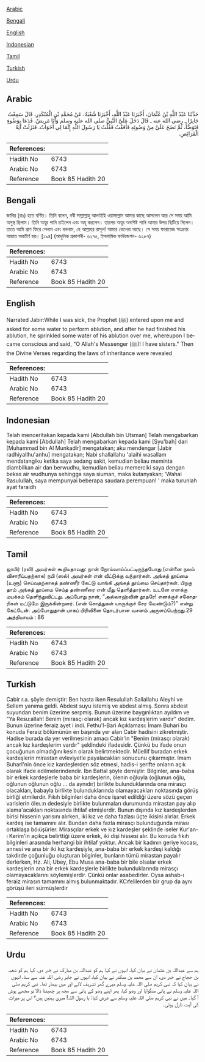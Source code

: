 [Arabic](#arabic)

[Bengali](#bengali)

[English](#english)

[Indonesian](#indonesian)

[Tamil](#tamil)

[Turkish](#turkish)

[Urdu](#urdu)

## Arabic


<div dir="rtl" lang="ar" style={{fontSize:'larger',backgroundColor:'#f8f9fa',padding:20}}>
حَدَّثَنَا عَبْدُ اللَّهِ بْنُ عُثْمَانَ، أَخْبَرَنَا عَبْدُ اللَّهِ، أَخْبَرَنَا شُعْبَةُ، عَنْ مُحَمَّدِ بْنِ الْمُنْكَدِرِ، قَالَ سَمِعْتُ جَابِرًا ـ رضى الله عنه ـ قَالَ دَخَلَ عَلَىَّ النَّبِيُّ صلى الله عليه وسلم وَأَنَا مَرِيضٌ، فَدَعَا بِوَضُوءٍ فَتَوَضَّأَ، ثُمَّ نَضَحَ عَلَىَّ مِنْ وَضُوئِهِ فَأَفَقْتُ فَقُلْتُ يَا رَسُولَ اللَّهِ إِنَّمَا لِي أَخَوَاتٌ‏.‏ فَنَزَلَتْ آيَةُ الْفَرَائِضِ‏.‏
</div>
<div style={{backgroundColor:'#f8f9fa',padding:20, marginBottom: 10}}><table> <thead> <tr> <th>References:</th> <th></th> </tr> </thead> <tbody><tr><td>Hadith No</td><td>6743</td></tr><tr><td>Arabic No</td><td>6743</td></tr><tr><td>Reference</td><td>Book 85 Hadith 20</td></tr></tbody></table></div>

## Bengali


<div dir="ltr" lang="bn" style={{fontSize:'larger',backgroundColor:'#f8f9fa',padding:20}}>
জাবির (রাঃ) হতে বর্ণিত। তিনি বলেন, নবী সাল্লাল্লাহু আলাইহি ওয়াসাল্লাম আমার কাছে আসলেন আর সে সময় আমি অসুস্থ ছিলাম। তিনি অযূর পানি চাইলেন এবং অযূ করলেন। তারপর অযূর অবশিষ্ট পানি আমার উপর ছিটিয়ে দিলেন। তাতে আমি প্রাণ ফিরে পেলাম এবং বললাম, হে আল্লাহর রাসূল! আমার বোনেরা আছে। সে সময় ফারায়েজ সংক্রান্ত আয়াত অবতীর্ণ হয়। [১৯৪] (আধুনিক প্রকাশনী- ৬২৭৫, ইসলামিক ফাউন্ডেশন- ৬২৮৭)
</div>
<div style={{backgroundColor:'#f8f9fa',padding:20, marginBottom: 10}}><table> <thead> <tr> <th>References:</th> <th></th> </tr> </thead> <tbody><tr><td>Hadith No</td><td>6743</td></tr><tr><td>Arabic No</td><td>6743</td></tr><tr><td>Reference</td><td>Book 85 Hadith 20</td></tr></tbody></table></div>

## English


<div dir="ltr" lang="en" style={{fontSize:'larger',backgroundColor:'#f8f9fa',padding:20}}>
Narrated Jabir:While I was sick, the Prophet (ﷺ) entered upon me and asked for some water to perform ablution, and after he had finished his ablution, he sprinkled some water of his ablution over me, whereupon I became conscious and said, "O Allah's Messenger (ﷺ)! I have sisters." Then the Divine Verses regarding the laws of inheritance were revealed
</div>
<div style={{backgroundColor:'#f8f9fa',padding:20, marginBottom: 10}}><table> <thead> <tr> <th>References:</th> <th></th> </tr> </thead> <tbody><tr><td>Hadith No</td><td>6743</td></tr><tr><td>Arabic No</td><td>6743</td></tr><tr><td>Reference</td><td>Book 85 Hadith 20</td></tr></tbody></table></div>

## Indonesian


<div dir="ltr" lang="id" style={{fontSize:'larger',backgroundColor:'#f8f9fa',padding:20}}>
Telah menceritakan kepada kami [Abdullah bin Utsman] Telah mengabarkan kepada kami [Abdullah] Telah mengabarkan kepada kami [Syu'bah] dari [Muhammad bin Al Munkadir] mengatakan; aku mendengar [Jabir radhiyallhu'anhu] mengatakan; Nabi shallallahu 'alaihi wasallam mendatangiku ketika saya sedang sakit, kemudian beliau meminta diambilkan air dan berwudhu, kemudian beliau memerciki saya dengan bekas air wudhunya sehingga saya siuman, maka kutanyakan; 'Wahai Rasulullah, saya mempunyai beberapa saudara perempuan! ' maka turunlah ayat faraidh
</div>
<div style={{backgroundColor:'#f8f9fa',padding:20, marginBottom: 10}}><table> <thead> <tr> <th>References:</th> <th></th> </tr> </thead> <tbody><tr><td>Hadith No</td><td>6743</td></tr><tr><td>Arabic No</td><td>6743</td></tr><tr><td>Reference</td><td>Book 85 Hadith 20</td></tr></tbody></table></div>

## Tamil


<div dir="ltr" lang="ta" style={{fontSize:'larger',backgroundColor:'#f8f9fa',padding:20}}>
ஜாபிர் (ரலி) அவர்கள் கூறியதாவது: நான் நோய்வாய்ப்பட்டிருந்தபோது (என்னை நலம் விசாரிப்பதற்காக) நபி (ஸல்) அவர்கள் என் வீட்டுக்கு வந்தார்கள். அங்கத் தூய்மை (உளூ) செய்வதற்காகத் தண்ணீர் கேட்டு வாங்கி அங்கத் தூய்மை செய்தார்கள். பிறகு தாம் அங்கத் தூய்மை செய்த தண்ணீரை என் மீது தெளித்தார்கள். உடனே எனக்கு மயக்கம் தெளிந்துவிட்டது. அப்போது நான், “அல்லாஹ்வின் தூதரே! எனக்குச் சகோதரிகள் மட்டுமே இருக்கின்றனர். (என் சொத்துகள் யாருக்குச் சேர வேண்டும்?)” என்று கேட்டேன். அப்போதுதான் பாகப் பிரிவினை தொடர்பான வசனம் அருளப்பெற்றது.29 அத்தியாயம் : 86
</div>
<div style={{backgroundColor:'#f8f9fa',padding:20, marginBottom: 10}}><table> <thead> <tr> <th>References:</th> <th></th> </tr> </thead> <tbody><tr><td>Hadith No</td><td>6743</td></tr><tr><td>Arabic No</td><td>6743</td></tr><tr><td>Reference</td><td>Book 85 Hadith 20</td></tr></tbody></table></div>

## Turkish


<div dir="ltr" lang="tr" style={{fontSize:'larger',backgroundColor:'#f8f9fa',padding:20}}>
Cabir r.a. şöyle demiştir: Ben hasta iken Resulullah Sallallahu Aleyhi ve Sellem yanıma geldi. Abdest suyu istemiş ve abdest almış. Sonra abdest suyundan benim üzerime serpmiş. Bunun üzerine baygınlıktan ayıldım ve "Ya Resu:allah! Benim (mirasçı olarak) ancak kız kardeşlerim vardır" dedim. Bunun üzerine feraiz ayet i indi. Fethu'l-Bari Açıklaması: İmam Buhari bu konuda Feraiz bölümünün en başında yer alan Cabir hadisini zikretmiştir. Hadise burada da yer verilmesinin amacı Cabir'in "Benim (mirasçı olarak) ancak kız kardeşlerim vardır" şeklindeki ifadesidir. Çünkü bu ifade onun çocuğunun olmadığını kesin olarak belirtmektedir. Müellif buradan erkek kardeşlerin mirastan evleviyetle payalacakları sonucunu çıkarmıştır. Imam Buharl'nin önce kız kardeşlerden söz etmesi, hadis-i şerifte onların açık olarak ifade edilmelerindendir. İbn Battal şöyle demiştir: Bilginler, ana-baba bir erkek kardeşlerle baba bir kardeşlerin, ölenin oğluyla (oğlunun oğlu, oğlunun oğlunun oğlu ... da aynıdır) birlikte bulunduklarında ona mirasçı olacakları, babayla birlikte bulunduklarında olamayacakları noktasında görüş birliği etmilerdir. Fıkıh bilginleri daha önce işaret edildiği üzere sözü geçen varislerin öleı.:n dedesiyle birlikte bulunmaları durumunda mirastan pay alıp alama'acakları noktasında ihtilaf etmişlerdir. Bunun dışında kız kardeşlerden birisi hissenin yarısını alırken, iki kız ve daha fazlası üçte ikisini alırlar. Erkek kardeş ise tamamını alır. Bundan daha fazla mirasçı bulunduğunda mirası ortaklaşa böıüşürler. Mirasçılar erkek ve kız kardeşler şeklinde iseler Kur'an-ı Kerim'in açıkça belirttiği üzere erkek, iki dişi hissesi alır. Bu konuda fıkıh bilginleri arasında herhangi bir ihtilaf yoktur. Ancak bir kadının geriye kocası, annesi ve ana bir iki kız kardeşiyle, ana-baba bir erkek kardeşi kaldığı takdirde çoğunluğu oluşturan bilginler, bunların tümü mirastan payalır derlerken, Hz. Ali, Ubey, Ebu Musa ana-baba bir bile olsalar erkek kardeşlerin ana bir erkek kardeşlerle birlikte bulunduklarında mirasçı olamayacaklarını söylemişlerdir. Çünkü onlar asabedirler. Oysa ashab-ı feraiz mirasın tamamını almış bulunmaktadır. KCıfelilerden bir grup da aynı görüşü ileri sürmüşlerdir
</div>
<div style={{backgroundColor:'#f8f9fa',padding:20, marginBottom: 10}}><table> <thead> <tr> <th>References:</th> <th></th> </tr> </thead> <tbody><tr><td>Hadith No</td><td>6743</td></tr><tr><td>Arabic No</td><td>6743</td></tr><tr><td>Reference</td><td>Book 85 Hadith 20</td></tr></tbody></table></div>

## Urdu


<div dir="rtl" lang="ur" style={{fontSize:'larger',backgroundColor:'#f8f9fa',padding:20}}>
ہم سے عبداللہ بن عثمان نے بیان کیا، انہوں نے کہا ہم کو عبداللہ بن مبارک نے خبر دی، کہا ہم کو شعبہ بن حجاج نے خبر دی، ان سے محمد بن منکدر نے بیان کیا، انہوں نے جابر رضی اللہ عنہ سے سنا، انہوں نے بیان کیا کہ نبی کریم صلی اللہ علیہ وسلم میرے گھر تشریف لائے اور میں بیمار تھا۔ نبی کریم صلی اللہ علیہ وسلم نے پانی منگوایا اور وضو کیا، پھر اپنے وضو کے پانی سے مجھ پر چھینٹا ڈالا تو مجھے ہوش آ گیا۔ میں نے نبی کریم صلی اللہ علیہ وسلم سے عرض کیا: یا رسول اللہ! میری بہنیں ہیں؟ اس پر میراث کی آیت نازل ہوئی۔
</div>
<div style={{backgroundColor:'#f8f9fa',padding:20, marginBottom: 10}}><table> <thead> <tr> <th>References:</th> <th></th> </tr> </thead> <tbody><tr><td>Hadith No</td><td>6743</td></tr><tr><td>Arabic No</td><td>6743</td></tr><tr><td>Reference</td><td>Book 85 Hadith 20</td></tr></tbody></table></div>